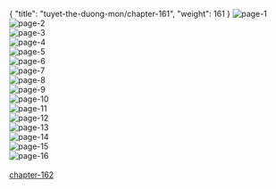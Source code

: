 { "title": "tuyet-the-duong-mon/chapter-161", "weight": 161 }
<img src="tuyet-the-duong-mon_0161_01-9b187691ad799ca98c99a8928e95a75f.webp" alt="page-1" origin="http://1.bp.blogspot.com/-2JqoqgcfHcI/W2wJ3qQ4ryI/AAAAAAABPD4/zHQlaYXb6FELij2dgQc2nbOJQon4lRd7QCLcBGAs/s1600/1.jpg?imgmax=0"><br/>
<img src="tuyet-the-duong-mon_0161_02-9fbf673fec69f92854d06daca18c7d33.webp" alt="page-2" origin="http://1.bp.blogspot.com/-SLu0m5cQC44/W2wJ5iPzt_I/AAAAAAABPEc/uVMQAufbvnwDuwSuKU3bD0pWVoW5-x8RQCLcBGAs/s1600/2.jpg?imgmax=0"><br/>
<img src="tuyet-the-duong-mon_0161_03-0cfdef2065e1bc53de26771e8b4310d7.webp" alt="page-3" origin="http://1.bp.blogspot.com/-OE52fdnGoRg/W2wJ58NZsXI/AAAAAAABPEg/IBxJ1o2HDKQbNCyKozXuNaigo0BY4kWmQCLcBGAs/s1600/3.jpg?imgmax=0"><br/>
<img src="tuyet-the-duong-mon_0161_04-8037eeb804c7dd1b4464f4876589d839.webp" alt="page-4" origin="http://1.bp.blogspot.com/-lD1r1QCk7uw/W2wJ5z1FD2I/AAAAAAABPEk/MvjDUagRyw0hg6h3oXwQu_-Yt3MX2594gCLcBGAs/s1600/4.jpg?imgmax=0"><br/>
<img src="tuyet-the-duong-mon_0161_05-62ab770a98aa0ef5ab9369da43b0c931.webp" alt="page-5" origin="http://1.bp.blogspot.com/-TqN7WWzVeos/W2wJ5_KcyTI/AAAAAAABPEo/i__3TCAKjo0mImR3P7LdL0N_ZOiG58bTACLcBGAs/s1600/5.jpg?imgmax=0"><br/>
<img src="tuyet-the-duong-mon_0161_06-b5925fe62664e621ac3dbfc71ee1848c.webp" alt="page-6" origin="http://1.bp.blogspot.com/-hrh45PfsaWc/W2wJ6K5YE8I/AAAAAAABPEs/zK5TugkOK7ANhC_S3f_vo3NCxKjUTC4rACLcBGAs/s1600/6.jpg?imgmax=0"><br/>
<img src="tuyet-the-duong-mon_0161_07-892ab0fe834136c27757b9ff5178d6b7.webp" alt="page-7" origin="http://1.bp.blogspot.com/-g4gZyC1xAAA/W2wJ6dz9nhI/AAAAAAABPEw/VQho8kFeP7kBq12ppcxWyIf70Tn4U0F3wCLcBGAs/s1600/7.jpg?imgmax=0"><br/>
<img src="tuyet-the-duong-mon_0161_08-bdc4e53cfae222c948345a783db27aee.webp" alt="page-8" origin="http://1.bp.blogspot.com/-ZnZfGseBmSA/W2wJ6j8QGgI/AAAAAAABPE0/AUXS2O8P-NAWG4hJkC-EMrJgK0-PSgxFQCLcBGAs/s1600/8.jpg?imgmax=0"><br/>
<img src="tuyet-the-duong-mon_0161_09-37d6de8817246be1921683b98eba1238.webp" alt="page-9" origin="http://1.bp.blogspot.com/-omH_shp5kr8/W2wJ6gDgmBI/AAAAAAABPE4/v52-l-udr6sjZjoPnmtykUwmq4nvB_FfACLcBGAs/s1600/9.jpg?imgmax=0"><br/>
<img src="tuyet-the-duong-mon_0161_10-8a9d8e0ce0339cb8557a7136513b8dcc.webp" alt="page-10" origin="http://1.bp.blogspot.com/-MBnBYYdIKRE/W2wJ3uIhoiI/AAAAAAABPD8/OX9dZheunkw__m_kIhflvglcGGEPVWRaACLcBGAs/s1600/10.jpg?imgmax=0"><br/>
<img src="tuyet-the-duong-mon_0161_11-a352c1fd49aca8ca52134f4699d5ad7b.webp" alt="page-11" origin="http://1.bp.blogspot.com/-xAvtYMaedPc/W2wJ4FhOEdI/AAAAAAABPEE/iodq8Tao93QflU_9xYo9VWM4EzVGmF0_wCLcBGAs/s1600/11.jpg?imgmax=0"><br/>
<img src="tuyet-the-duong-mon_0161_12-47eb898046c3f6fd3afba26ee555b5ee.webp" alt="page-12" origin="http://1.bp.blogspot.com/-TCkZuPzQfzw/W2wJ4ZmRwXI/AAAAAAABPEI/Z7o8sh84cEUyL2IpfGuQjRb5AqYGU6LzQCLcBGAs/s1600/12.jpg?imgmax=0"><br/>
<img src="tuyet-the-duong-mon_0161_13-51e9b1ccd837cde088b31a92ade22494.webp" alt="page-13" origin="http://1.bp.blogspot.com/-3a3RBbmYxzg/W2wJ47-C1mI/AAAAAAABPEM/vH6lKG-PKgMlgjL_QXJmxe5cMBigcC2kACLcBGAs/s1600/13.jpg?imgmax=0"><br/>
<img src="tuyet-the-duong-mon_0161_14-f35cb7f0050e42b6dd91c283c64b5c39.webp" alt="page-14" origin="http://1.bp.blogspot.com/-gLnFRQDjytU/W2wJ5OS8VpI/AAAAAAABPEQ/IeHoP3Pss7w7Ccn9cuG0TkfS0aNMixtKgCLcBGAs/s1600/14.jpg?imgmax=0"><br/>
<img src="tuyet-the-duong-mon_0161_15-05fe6e18cfff57243d5eb56407ffbb79.webp" alt="page-15" origin="http://1.bp.blogspot.com/-HLDWuKyvHyk/W2wJ5C4AXyI/AAAAAAABPEU/-oeOhCnrHHsnmNs8xq_At6bC4cyB0piKQCLcBGAs/s1600/15.jpg?imgmax=0"><br/>
<img src="tuyet-the-duong-mon_0161_16-85ae48f3a774f5a811b5ad9680167cea.webp" alt="page-16" origin="http://1.bp.blogspot.com/-3e2odKhYHH8/W2wJ5ZDciTI/AAAAAAABPEY/VWNyfhwXbW82WzAiMyD2BQDdbPkWtfwqACLcBGAs/s1600/16.jpg?imgmax=0"><br/>
<br/><a class="nextchap" href="/tuyet-the-duong-mon/chapter-162">chapter-162</a>
